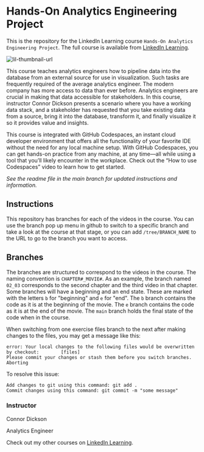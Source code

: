# Hands-On Analytics Engineering Project
This is the repository for the LinkedIn Learning course `Hands-On Analytics Engineering Project`. The full course is available from [LinkedIn Learning][lil-course-url].

![lil-thumbnail-url]

<p>This course teaches analytics engineers how to pipeline data into the database from an external source for use in visualization. Such tasks are frequently required of the average analytics engineer. The modern company has more access to data than ever before. Analytics engineers are crucial in making that data accessible for stakeholders. In this course, instructor Connor Dickson presents a scenario where you have a working data stack, and a stakeholder has requested that you take existing data from a source, bring it into the database, transform it, and finally visualize it so it provides value and insights.</p>
<p>This course is integrated with GitHub Codespaces, an instant cloud developer environment that offers all the functionality of your favorite IDE without the need for any local machine setup. With GitHub Codespaces, you can get hands-on practice from any machine, at any time—all while using a tool that you’ll likely encounter in the workplace. Check out the “How to use Codespaces” video to learn how to get started.</p>

_See the readme file in the main branch for updated instructions and information._
## Instructions
This repository has branches for each of the videos in the course. You can use the branch pop up menu in github to switch to a specific branch and take a look at the course at that stage, or you can add `/tree/BRANCH_NAME` to the URL to go to the branch you want to access.

## Branches
The branches are structured to correspond to the videos in the course. The naming convention is `CHAPTER#_MOVIE#`. As an example, the branch named `02_03` corresponds to the second chapter and the third video in that chapter. 
Some branches will have a beginning and an end state. These are marked with the letters `b` for "beginning" and `e` for "end". The `b` branch contains the code as it is at the beginning of the movie. The `e` branch contains the code as it is at the end of the movie. The `main` branch holds the final state of the code when in the course.

When switching from one exercise files branch to the next after making changes to the files, you may get a message like this:

    error: Your local changes to the following files would be overwritten by checkout:        [files]
    Please commit your changes or stash them before you switch branches.
    Aborting

To resolve this issue:
	
    Add changes to git using this command: git add .
	Commit changes using this command: git commit -m "some message"

### Instructor

Connor Dickson

Analytics Engineer                

Check out my other courses on [LinkedIn Learning](https://www.linkedin.com/learning/instructors/connor-dickson?u=104).


[0]: # (Replace these placeholder URLs with actual course URLs)

[lil-course-url]: https://www.linkedin.com/learning/hands-on-analytics-engineering-project
[lil-thumbnail-url]: https://media.licdn.com/dms/image/D560DAQEeQu7tFcF64A/learning-public-crop_675_1200/0/1718381158863?e=2147483647&v=beta&t=SEoWsTpoE6WUzPCO9EcVW6mEOa0_N2cTEOw-jLCFK7c



